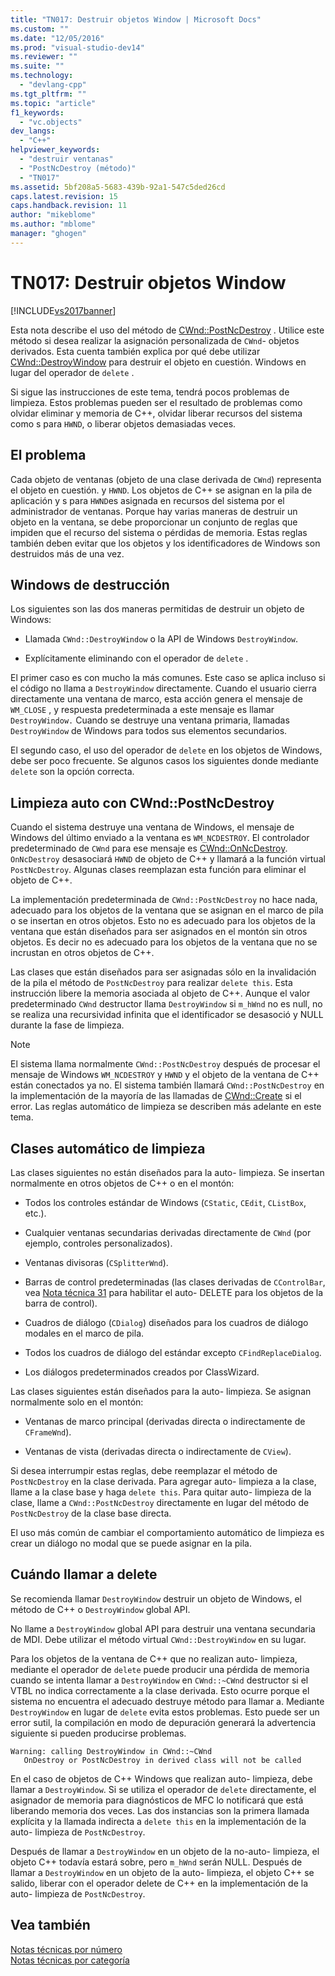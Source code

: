 ```yaml
---
title: "TN017: Destruir objetos Window | Microsoft Docs"
ms.custom: ""
ms.date: "12/05/2016"
ms.prod: "visual-studio-dev14"
ms.reviewer: ""
ms.suite: ""
ms.technology: 
  - "devlang-cpp"
ms.tgt_pltfrm: ""
ms.topic: "article"
f1_keywords: 
  - "vc.objects"
dev_langs: 
  - "C++"
helpviewer_keywords: 
  - "destruir ventanas"
  - "PostNcDestroy (método)"
  - "TN017"
ms.assetid: 5bf208a5-5683-439b-92a1-547c5ded26cd
caps.latest.revision: 15
caps.handback.revision: 11
author: "mikeblome"
ms.author: "mblome"
manager: "ghogen"
---
```

# TN017: Destruir objetos Window
[!INCLUDE[vs2017banner](../assembler/inline/includes/vs2017banner.md)]

Esta nota describe el uso del método de [CWnd::PostNcDestroy](../Topic/CWnd::PostNcDestroy.md) .  Utilice este método si desea realizar la asignación personalizada de `CWnd`\- objetos derivados.  Esta cuenta también explica por qué debe utilizar [CWnd::DestroyWindow](../Topic/CWnd::DestroyWindow.md) para destruir el objeto en cuestión. Windows en lugar del operador de `delete` .  
  
 Si sigue las instrucciones de este tema, tendrá pocos problemas de limpieza.  Estos problemas pueden ser el resultado de problemas como olvidar eliminar y memoria de C\+\+, olvidar liberar recursos del sistema como s para `HWND`, o liberar objetos demasiadas veces.  
  
## El problema  
 Cada objeto de ventanas \(objeto de una clase derivada de `CWnd`\) representa el objeto en cuestión. y `HWND`.  Los objetos de C\+\+ se asignan en la pila de aplicación y s para `HWND`es asignada en recursos del sistema por el administrador de ventanas.  Porque hay varias maneras de destruir un objeto en la ventana, se debe proporcionar un conjunto de reglas que impiden que el recurso del sistema o pérdidas de memoria.  Estas reglas también deben evitar que los objetos y los identificadores de Windows son destruidos más de una vez.  
  
## Windows de destrucción  
 Los siguientes son las dos maneras permitidas de destruir un objeto de Windows:  
  
-   Llamada `CWnd::DestroyWindow` o la API de Windows `DestroyWindow`.  
  
-   Explícitamente eliminando con el operador de `delete` .  
  
 El primer caso es con mucho la más comunes.  Este caso se aplica incluso si el código no llama a `DestroyWindow` directamente.  Cuando el usuario cierra directamente una ventana de marco, esta acción genera el mensaje de `WM_CLOSE` , y respuesta predeterminada a este mensaje es llamar `DestroyWindow.` Cuando se destruye una ventana primaria, llamadas `DestroyWindow` de Windows para todos sus elementos secundarios.  
  
 El segundo caso, el uso del operador de `delete` en los objetos de Windows, debe ser poco frecuente.  Se algunos casos los siguientes donde mediante `delete` son la opción correcta.  
  
## Limpieza auto con CWnd::PostNcDestroy  
 Cuando el sistema destruye una ventana de Windows, el mensaje de Windows del último enviado a la ventana es `WM_NCDESTROY`.  El controlador predeterminado de `CWnd` para ese mensaje es [CWnd::OnNcDestroy](../Topic/CWnd::OnNcDestroy.md).  `OnNcDestroy` desasociará `HWND` de objeto de C\+\+ y llamará a la función virtual `PostNcDestroy`.  Algunas clases reemplazan esta función para eliminar el objeto de C\+\+.  
  
 La implementación predeterminada de `CWnd::PostNcDestroy` no hace nada, adecuado para los objetos de la ventana que se asignan en el marco de pila o se insertan en otros objetos.  Esto no es adecuado para los objetos de la ventana que están diseñados para ser asignados en el montón sin otros objetos.  Es decir no es adecuado para los objetos de la ventana que no se incrustan en otros objetos de C\+\+.  
  
 Las clases que están diseñados para ser asignadas sólo en la invalidación de la pila el método de `PostNcDestroy` para realizar `delete this`.  Esta instrucción libere la memoria asociada al objeto de C\+\+.  Aunque el valor predeterminado `CWnd` destructor llama `DestroyWindow` si `m_hWnd` no es null, no se realiza una recursividad infinita que el identificador se desasoció y NULL durante la fase de limpieza.  
  
> [!NOTE]
>  El sistema llama normalmente `CWnd::PostNcDestroy` después de procesar el mensaje de Windows `WM_NCDESTROY` y `HWND` y el objeto de la ventana de C\+\+ están conectados ya no.  El sistema también llamará `CWnd::PostNcDestroy` en la implementación de la mayoría de las llamadas de [CWnd::Create](../Topic/CWnd::Create.md) si el error.  Las reglas automático de limpieza se describen más adelante en este tema.  
  
## Clases automático de limpieza  
 Las clases siguientes no están diseñados para la auto\- limpieza.  Se insertan normalmente en otros objetos de C\+\+ o en el montón:  
  
-   Todos los controles estándar de Windows \(`CStatic`, `CEdit`, `CListBox`, etc.\).  
  
-   Cualquier ventanas secundarias derivadas directamente de `CWnd` \(por ejemplo, controles personalizados\).  
  
-   Ventanas divisoras \(`CSplitterWnd`\).  
  
-   Barras de control predeterminadas \(las clases derivadas de `CControlBar`, vea [Nota técnica 31](../mfc/tn031-control-bars.md) para habilitar el auto\- DELETE para los objetos de la barra de control\).  
  
-   Cuadros de diálogo \(`CDialog`\) diseñados para los cuadros de diálogo modales en el marco de pila.  
  
-   Todos los cuadros de diálogo del estándar excepto `CFindReplaceDialog`.  
  
-   Los diálogos predeterminados creados por ClassWizard.  
  
 Las clases siguientes están diseñados para la auto\- limpieza.  Se asignan normalmente solo en el montón:  
  
-   Ventanas de marco principal \(derivadas directa o indirectamente de `CFrameWnd`\).  
  
-   Ventanas de vista \(derivadas directa o indirectamente de `CView`\).  
  
 Si desea interrumpir estas reglas, debe reemplazar el método de `PostNcDestroy` en la clase derivada.  Para agregar auto\- limpieza a la clase, llame a la clase base y haga `delete this`.  Para quitar auto\- limpieza de la clase, llame a `CWnd::PostNcDestroy` directamente en lugar del método de `PostNcDestroy` de la clase base directa.  
  
 El uso más común de cambiar el comportamiento automático de limpieza es crear un diálogo no modal que se puede asignar en la pila.  
  
## Cuándo llamar a delete  
 Se recomienda llamar `DestroyWindow` destruir un objeto de Windows, el método de C\+\+ o `DestroyWindow` global API.  
  
 No llame a `DestroyWindow` global API para destruir una ventana secundaria de MDI.  Debe utilizar el método virtual `CWnd::DestroyWindow` en su lugar.  
  
 Para los objetos de la ventana de C\+\+ que no realizan auto\- limpieza, mediante el operador de `delete` puede producir una pérdida de memoria cuando se intenta llamar a `DestroyWindow` en `CWnd::~CWnd` destructor si el VTBL no indica correctamente a la clase derivada.  Esto ocurre porque el sistema no encuentra el adecuado destruye método para llamar a.  Mediante `DestroyWindow` en lugar de `delete` evita estos problemas.  Esto puede ser un error sutil, la compilación en modo de depuración generará la advertencia siguiente si pueden producirse problemas.  
  
```  
Warning: calling DestroyWindow in CWnd::~CWnd  
   OnDestroy or PostNcDestroy in derived class will not be called  
```  
  
 En el caso de objetos de C\+\+ Windows que realizan auto\- limpieza, debe llamar a `DestroyWindow`.  Si se utiliza el operador de `delete` directamente, el asignador de memoria para diagnósticos de MFC lo notificará que está liberando memoria dos veces.  Las dos instancias son la primera llamada explícita y la llamada indirecta a `delete this` en la implementación de la auto\- limpieza de `PostNcDestroy`.  
  
 Después de llamar a `DestroyWindow` en un objeto de la no\-auto\- limpieza, el objeto C\+\+ todavía estará sobre, pero `m_hWnd` serán NULL.  Después de llamar a `DestroyWindow` en un objeto de la auto\- limpieza, el objeto C\+\+ se salido, liberar con el operador delete de C\+\+ en la implementación de la auto\- limpieza de `PostNcDestroy`.  
  
## Vea también  
 [Notas técnicas por número](../mfc/technical-notes-by-number.md)   
 [Notas técnicas por categoría](../mfc/technical-notes-by-category.md)